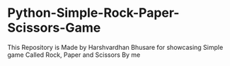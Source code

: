 # Python-Simple-Rock-Paper-Scissors-Game
This Repository is Made by Harshvardhan Bhusare for showcasing Simple game Called Rock, Paper and Scissors By me
